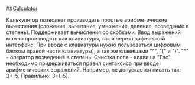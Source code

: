 ##[Calculator](https://leksandr.github.io/examples/Calculator/)  

Калькулятор позволяет производить простые арифметические вычисления (сложение, вычитание, умножение, деление, возведение в степень). 		Поддерживает вычисления со скобками.
Ввод выражений можно производить как клавиатуры, так и через графический интерфейс. При вводе с клавиатуры нужно пользоваться цифровым блоком  правой части клавиатуры), а так же клавишами "^", "(" и ")". "^" - оператор возведения в степень. Очистка поля - клавиша "Esc". 
необходимо придерживаться правил синтаксиса при вводе арифметических выражений. Например, не допускается писать так: 3+-5. Правильно: 3+(-5).	
